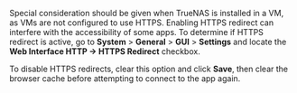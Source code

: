 &NewLine;

Special consideration should be given when TrueNAS is installed in a VM, as VMs are not configured to use HTTPS.
Enabling HTTPS redirect can interfere with the accessibility of some apps.
To determine if HTTPS redirect is active, go to **System** > **General** > **GUI** > **Settings** and locate the **Web Interface HTTP -> HTTPS Redirect** checkbox.

To disable HTTPS redirects, clear this option and click **Save**, then clear the browser cache before attempting to connect to the app again.